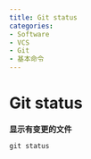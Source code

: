 ```yaml
---
title: Git status
categories:
- Software
- VCS
- Git
- 基本命令
---
```

# Git status

**显示有变更的文件**

 ```shell
 git status
 ```

